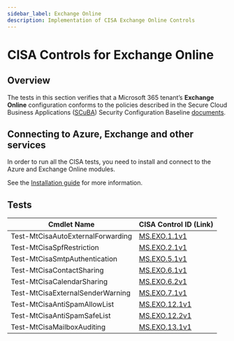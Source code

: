 ```yaml
---
sidebar_label: Exchange Online
description: Implementation of CISA Exchange Online Controls
---
```


# CISA Controls for Exchange Online

## Overview

The tests in this section verifies that a Microsoft 365 tenant’s **Exchange Online** configuration conforms to the policies described in the Secure Cloud Business Applications ([SCuBA](https://cisa.gov/scuba)) Security Configuration Baseline [documents](https://github.com/cisagov/ScubaGear/blob/main/baselines/README.md).

## Connecting to Azure, Exchange and other services

In order to run all the CISA tests, you need to install and connect to the Azure and Exchange Online modules.

See the [Installation guide](/docs/installation#optional-modules-and-permissions) for more information.

## Tests

| Cmdlet Name | CISA Control ID (Link) |
| - | - |
| Test-MtCisaAutoExternalForwarding | [MS.EXO.1.1v1](https://github.com/cisagov/ScubaGear/blob/main/PowerShell/ScubaGear/baselines/exo.md#msexo11v1) |
| Test-MtCisaSpfRestriction | [MS.EXO.2.1v1](https://github.com/cisagov/ScubaGear/blob/main/PowerShell/ScubaGear/baselines/exo.md#msexo21v1) |
| Test-MtCisaSmtpAuthentication     | [MS.EXO.5.1v1](https://github.com/cisagov/ScubaGear/blob/main/PowerShell/ScubaGear/baselines/exo.md#msexo51v1) |
| Test-MtCisaContactSharing         | [MS.EXO.6.1v1](https://github.com/cisagov/ScubaGear/blob/main/PowerShell/ScubaGear/baselines/exo.md#msexo61v1) |
| Test-MtCisaCalendarSharing        | [MS.EXO.6.2v1](https://github.com/cisagov/ScubaGear/blob/main/PowerShell/ScubaGear/baselines/exo.md#msexo62v1) |
| Test-MtCisaExternalSenderWarning  | [MS.EXO.7.1v1](https://github.com/cisagov/ScubaGear/blob/main/PowerShell/ScubaGear/baselines/exo.md#msexo71v1) |
| Test-MtCisaAntiSpamAllowList      | [MS.EXO.12.1v1](https://github.com/cisagov/ScubaGear/blob/main/PowerShell/ScubaGear/baselines/exo.md#msexo121v1) |
| Test-MtCisaAntiSpamSafeList       | [MS.EXO.12.2v1](https://github.com/cisagov/ScubaGear/blob/main/PowerShell/ScubaGear/baselines/exo.md#msexo122v1) |
| Test-MtCisaMailboxAuditing        | [MS.EXO.13.1v1](https://github.com/cisagov/ScubaGear/blob/main/PowerShell/ScubaGear/baselines/exo.md#msexo131v1) |